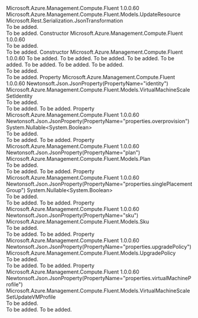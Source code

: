 <Type Name="VirtualMachineScaleSetUpdateInner" FullName="Microsoft.Azure.Management.Compute.Fluent.Models.VirtualMachineScaleSetUpdateInner">
  <TypeSignature Language="C#" Value="public class VirtualMachineScaleSetUpdateInner : Microsoft.Azure.Management.Compute.Fluent.Models.UpdateResource" />
  <TypeSignature Language="ILAsm" Value=".class public auto ansi beforefieldinit VirtualMachineScaleSetUpdateInner extends Microsoft.Azure.Management.Compute.Fluent.Models.UpdateResource" />
  <TypeSignature Language="DocId" Value="T:Microsoft.Azure.Management.Compute.Fluent.Models.VirtualMachineScaleSetUpdateInner" />
  <TypeSignature Language="VB.NET" Value="Public Class VirtualMachineScaleSetUpdateInner&#xA;Inherits UpdateResource" />
  <TypeSignature Language="F#" Value="type VirtualMachineScaleSetUpdateInner = class&#xA;    inherit UpdateResource" />
  <AssemblyInfo>
    <AssemblyName>Microsoft.Azure.Management.Compute.Fluent</AssemblyName>
    <AssemblyVersion>1.0.0.60</AssemblyVersion>
  </AssemblyInfo>
  <Base>
    <BaseTypeName>Microsoft.Azure.Management.Compute.Fluent.Models.UpdateResource</BaseTypeName>
  </Base>
  <Interfaces />
  <Attributes>
    <Attribute>
      <AttributeName>Microsoft.Rest.Serialization.JsonTransformation</AttributeName>
    </Attribute>
  </Attributes>
  <Docs>
    <summary>To be added.</summary>
    <remarks>To be added.</remarks>
  </Docs>
  <Members>
    <Member MemberName=".ctor">
      <MemberSignature Language="C#" Value="public VirtualMachineScaleSetUpdateInner ();" />
      <MemberSignature Language="ILAsm" Value=".method public hidebysig specialname rtspecialname instance void .ctor() cil managed" />
      <MemberSignature Language="DocId" Value="M:Microsoft.Azure.Management.Compute.Fluent.Models.VirtualMachineScaleSetUpdateInner.#ctor" />
      <MemberSignature Language="VB.NET" Value="Public Sub New ()" />
      <MemberType>Constructor</MemberType>
      <AssemblyInfo>
        <AssemblyName>Microsoft.Azure.Management.Compute.Fluent</AssemblyName>
        <AssemblyVersion>1.0.0.60</AssemblyVersion>
      </AssemblyInfo>
      <Parameters />
      <Docs>
        <summary>To be added.</summary>
        <remarks>To be added.</remarks>
      </Docs>
    </Member>
    <Member MemberName=".ctor">
      <MemberSignature Language="C#" Value="public VirtualMachineScaleSetUpdateInner (System.Collections.Generic.IDictionary&lt;string,string&gt; tags = null, Microsoft.Azure.Management.Compute.Fluent.Models.Sku sku = null, Microsoft.Azure.Management.Compute.Fluent.Models.Plan plan = null, Microsoft.Azure.Management.Compute.Fluent.Models.UpgradePolicy upgradePolicy = null, Microsoft.Azure.Management.Compute.Fluent.Models.VirtualMachineScaleSetUpdateVMProfile virtualMachineProfile = null, Nullable&lt;bool&gt; overprovision = null, Nullable&lt;bool&gt; singlePlacementGroup = null, Microsoft.Azure.Management.Compute.Fluent.Models.VirtualMachineScaleSetIdentity identity = null);" />
      <MemberSignature Language="ILAsm" Value=".method public hidebysig specialname rtspecialname instance void .ctor(class System.Collections.Generic.IDictionary`2&lt;string, string&gt; tags, class Microsoft.Azure.Management.Compute.Fluent.Models.Sku sku, class Microsoft.Azure.Management.Compute.Fluent.Models.Plan plan, class Microsoft.Azure.Management.Compute.Fluent.Models.UpgradePolicy upgradePolicy, class Microsoft.Azure.Management.Compute.Fluent.Models.VirtualMachineScaleSetUpdateVMProfile virtualMachineProfile, valuetype System.Nullable`1&lt;bool&gt; overprovision, valuetype System.Nullable`1&lt;bool&gt; singlePlacementGroup, class Microsoft.Azure.Management.Compute.Fluent.Models.VirtualMachineScaleSetIdentity identity) cil managed" />
      <MemberSignature Language="DocId" Value="M:Microsoft.Azure.Management.Compute.Fluent.Models.VirtualMachineScaleSetUpdateInner.#ctor(System.Collections.Generic.IDictionary{System.String,System.String},Microsoft.Azure.Management.Compute.Fluent.Models.Sku,Microsoft.Azure.Management.Compute.Fluent.Models.Plan,Microsoft.Azure.Management.Compute.Fluent.Models.UpgradePolicy,Microsoft.Azure.Management.Compute.Fluent.Models.VirtualMachineScaleSetUpdateVMProfile,System.Nullable{System.Boolean},System.Nullable{System.Boolean},Microsoft.Azure.Management.Compute.Fluent.Models.VirtualMachineScaleSetIdentity)" />
      <MemberSignature Language="F#" Value="new Microsoft.Azure.Management.Compute.Fluent.Models.VirtualMachineScaleSetUpdateInner : System.Collections.Generic.IDictionary&lt;string, string&gt; * Microsoft.Azure.Management.Compute.Fluent.Models.Sku * Microsoft.Azure.Management.Compute.Fluent.Models.Plan * Microsoft.Azure.Management.Compute.Fluent.Models.UpgradePolicy * Microsoft.Azure.Management.Compute.Fluent.Models.VirtualMachineScaleSetUpdateVMProfile * Nullable&lt;bool&gt; * Nullable&lt;bool&gt; * Microsoft.Azure.Management.Compute.Fluent.Models.VirtualMachineScaleSetIdentity -&gt; Microsoft.Azure.Management.Compute.Fluent.Models.VirtualMachineScaleSetUpdateInner" Usage="new Microsoft.Azure.Management.Compute.Fluent.Models.VirtualMachineScaleSetUpdateInner (tags, sku, plan, upgradePolicy, virtualMachineProfile, overprovision, singlePlacementGroup, identity)" />
      <MemberType>Constructor</MemberType>
      <AssemblyInfo>
        <AssemblyName>Microsoft.Azure.Management.Compute.Fluent</AssemblyName>
        <AssemblyVersion>1.0.0.60</AssemblyVersion>
      </AssemblyInfo>
      <Parameters>
        <Parameter Name="tags" Type="System.Collections.Generic.IDictionary&lt;System.String,System.String&gt;" />
        <Parameter Name="sku" Type="Microsoft.Azure.Management.Compute.Fluent.Models.Sku" />
        <Parameter Name="plan" Type="Microsoft.Azure.Management.Compute.Fluent.Models.Plan" />
        <Parameter Name="upgradePolicy" Type="Microsoft.Azure.Management.Compute.Fluent.Models.UpgradePolicy" />
        <Parameter Name="virtualMachineProfile" Type="Microsoft.Azure.Management.Compute.Fluent.Models.VirtualMachineScaleSetUpdateVMProfile" />
        <Parameter Name="overprovision" Type="System.Nullable&lt;System.Boolean&gt;" />
        <Parameter Name="singlePlacementGroup" Type="System.Nullable&lt;System.Boolean&gt;" />
        <Parameter Name="identity" Type="Microsoft.Azure.Management.Compute.Fluent.Models.VirtualMachineScaleSetIdentity" />
      </Parameters>
      <Docs>
        <param name="tags">To be added.</param>
        <param name="sku">To be added.</param>
        <param name="plan">To be added.</param>
        <param name="upgradePolicy">To be added.</param>
        <param name="virtualMachineProfile">To be added.</param>
        <param name="overprovision">To be added.</param>
        <param name="singlePlacementGroup">To be added.</param>
        <param name="identity">To be added.</param>
        <summary>To be added.</summary>
        <remarks>To be added.</remarks>
      </Docs>
    </Member>
    <Member MemberName="Identity">
      <MemberSignature Language="C#" Value="public Microsoft.Azure.Management.Compute.Fluent.Models.VirtualMachineScaleSetIdentity Identity { get; set; }" />
      <MemberSignature Language="ILAsm" Value=".property instance class Microsoft.Azure.Management.Compute.Fluent.Models.VirtualMachineScaleSetIdentity Identity" />
      <MemberSignature Language="DocId" Value="P:Microsoft.Azure.Management.Compute.Fluent.Models.VirtualMachineScaleSetUpdateInner.Identity" />
      <MemberSignature Language="VB.NET" Value="Public Property Identity As VirtualMachineScaleSetIdentity" />
      <MemberSignature Language="F#" Value="member this.Identity : Microsoft.Azure.Management.Compute.Fluent.Models.VirtualMachineScaleSetIdentity with get, set" Usage="Microsoft.Azure.Management.Compute.Fluent.Models.VirtualMachineScaleSetUpdateInner.Identity" />
      <MemberType>Property</MemberType>
      <AssemblyInfo>
        <AssemblyName>Microsoft.Azure.Management.Compute.Fluent</AssemblyName>
        <AssemblyVersion>1.0.0.60</AssemblyVersion>
      </AssemblyInfo>
      <Attributes>
        <Attribute>
          <AttributeName>Newtonsoft.Json.JsonProperty(PropertyName="identity")</AttributeName>
        </Attribute>
      </Attributes>
      <ReturnValue>
        <ReturnType>Microsoft.Azure.Management.Compute.Fluent.Models.VirtualMachineScaleSetIdentity</ReturnType>
      </ReturnValue>
      <Docs>
        <summary>To be added.</summary>
        <value>To be added.</value>
        <remarks>To be added.</remarks>
      </Docs>
    </Member>
    <Member MemberName="Overprovision">
      <MemberSignature Language="C#" Value="public Nullable&lt;bool&gt; Overprovision { get; set; }" />
      <MemberSignature Language="ILAsm" Value=".property instance valuetype System.Nullable`1&lt;bool&gt; Overprovision" />
      <MemberSignature Language="DocId" Value="P:Microsoft.Azure.Management.Compute.Fluent.Models.VirtualMachineScaleSetUpdateInner.Overprovision" />
      <MemberSignature Language="VB.NET" Value="Public Property Overprovision As Nullable(Of Boolean)" />
      <MemberSignature Language="F#" Value="member this.Overprovision : Nullable&lt;bool&gt; with get, set" Usage="Microsoft.Azure.Management.Compute.Fluent.Models.VirtualMachineScaleSetUpdateInner.Overprovision" />
      <MemberType>Property</MemberType>
      <AssemblyInfo>
        <AssemblyName>Microsoft.Azure.Management.Compute.Fluent</AssemblyName>
        <AssemblyVersion>1.0.0.60</AssemblyVersion>
      </AssemblyInfo>
      <Attributes>
        <Attribute>
          <AttributeName>Newtonsoft.Json.JsonProperty(PropertyName="properties.overprovision")</AttributeName>
        </Attribute>
      </Attributes>
      <ReturnValue>
        <ReturnType>System.Nullable&lt;System.Boolean&gt;</ReturnType>
      </ReturnValue>
      <Docs>
        <summary>To be added.</summary>
        <value>To be added.</value>
        <remarks>To be added.</remarks>
      </Docs>
    </Member>
    <Member MemberName="Plan">
      <MemberSignature Language="C#" Value="public Microsoft.Azure.Management.Compute.Fluent.Models.Plan Plan { get; set; }" />
      <MemberSignature Language="ILAsm" Value=".property instance class Microsoft.Azure.Management.Compute.Fluent.Models.Plan Plan" />
      <MemberSignature Language="DocId" Value="P:Microsoft.Azure.Management.Compute.Fluent.Models.VirtualMachineScaleSetUpdateInner.Plan" />
      <MemberSignature Language="VB.NET" Value="Public Property Plan As Plan" />
      <MemberSignature Language="F#" Value="member this.Plan : Microsoft.Azure.Management.Compute.Fluent.Models.Plan with get, set" Usage="Microsoft.Azure.Management.Compute.Fluent.Models.VirtualMachineScaleSetUpdateInner.Plan" />
      <MemberType>Property</MemberType>
      <AssemblyInfo>
        <AssemblyName>Microsoft.Azure.Management.Compute.Fluent</AssemblyName>
        <AssemblyVersion>1.0.0.60</AssemblyVersion>
      </AssemblyInfo>
      <Attributes>
        <Attribute>
          <AttributeName>Newtonsoft.Json.JsonProperty(PropertyName="plan")</AttributeName>
        </Attribute>
      </Attributes>
      <ReturnValue>
        <ReturnType>Microsoft.Azure.Management.Compute.Fluent.Models.Plan</ReturnType>
      </ReturnValue>
      <Docs>
        <summary>To be added.</summary>
        <value>To be added.</value>
        <remarks>To be added.</remarks>
      </Docs>
    </Member>
    <Member MemberName="SinglePlacementGroup">
      <MemberSignature Language="C#" Value="public Nullable&lt;bool&gt; SinglePlacementGroup { get; set; }" />
      <MemberSignature Language="ILAsm" Value=".property instance valuetype System.Nullable`1&lt;bool&gt; SinglePlacementGroup" />
      <MemberSignature Language="DocId" Value="P:Microsoft.Azure.Management.Compute.Fluent.Models.VirtualMachineScaleSetUpdateInner.SinglePlacementGroup" />
      <MemberSignature Language="VB.NET" Value="Public Property SinglePlacementGroup As Nullable(Of Boolean)" />
      <MemberSignature Language="F#" Value="member this.SinglePlacementGroup : Nullable&lt;bool&gt; with get, set" Usage="Microsoft.Azure.Management.Compute.Fluent.Models.VirtualMachineScaleSetUpdateInner.SinglePlacementGroup" />
      <MemberType>Property</MemberType>
      <AssemblyInfo>
        <AssemblyName>Microsoft.Azure.Management.Compute.Fluent</AssemblyName>
        <AssemblyVersion>1.0.0.60</AssemblyVersion>
      </AssemblyInfo>
      <Attributes>
        <Attribute>
          <AttributeName>Newtonsoft.Json.JsonProperty(PropertyName="properties.singlePlacementGroup")</AttributeName>
        </Attribute>
      </Attributes>
      <ReturnValue>
        <ReturnType>System.Nullable&lt;System.Boolean&gt;</ReturnType>
      </ReturnValue>
      <Docs>
        <summary>To be added.</summary>
        <value>To be added.</value>
        <remarks>To be added.</remarks>
      </Docs>
    </Member>
    <Member MemberName="Sku">
      <MemberSignature Language="C#" Value="public Microsoft.Azure.Management.Compute.Fluent.Models.Sku Sku { get; set; }" />
      <MemberSignature Language="ILAsm" Value=".property instance class Microsoft.Azure.Management.Compute.Fluent.Models.Sku Sku" />
      <MemberSignature Language="DocId" Value="P:Microsoft.Azure.Management.Compute.Fluent.Models.VirtualMachineScaleSetUpdateInner.Sku" />
      <MemberSignature Language="VB.NET" Value="Public Property Sku As Sku" />
      <MemberSignature Language="F#" Value="member this.Sku : Microsoft.Azure.Management.Compute.Fluent.Models.Sku with get, set" Usage="Microsoft.Azure.Management.Compute.Fluent.Models.VirtualMachineScaleSetUpdateInner.Sku" />
      <MemberType>Property</MemberType>
      <AssemblyInfo>
        <AssemblyName>Microsoft.Azure.Management.Compute.Fluent</AssemblyName>
        <AssemblyVersion>1.0.0.60</AssemblyVersion>
      </AssemblyInfo>
      <Attributes>
        <Attribute>
          <AttributeName>Newtonsoft.Json.JsonProperty(PropertyName="sku")</AttributeName>
        </Attribute>
      </Attributes>
      <ReturnValue>
        <ReturnType>Microsoft.Azure.Management.Compute.Fluent.Models.Sku</ReturnType>
      </ReturnValue>
      <Docs>
        <summary>To be added.</summary>
        <value>To be added.</value>
        <remarks>To be added.</remarks>
      </Docs>
    </Member>
    <Member MemberName="UpgradePolicy">
      <MemberSignature Language="C#" Value="public Microsoft.Azure.Management.Compute.Fluent.Models.UpgradePolicy UpgradePolicy { get; set; }" />
      <MemberSignature Language="ILAsm" Value=".property instance class Microsoft.Azure.Management.Compute.Fluent.Models.UpgradePolicy UpgradePolicy" />
      <MemberSignature Language="DocId" Value="P:Microsoft.Azure.Management.Compute.Fluent.Models.VirtualMachineScaleSetUpdateInner.UpgradePolicy" />
      <MemberSignature Language="VB.NET" Value="Public Property UpgradePolicy As UpgradePolicy" />
      <MemberSignature Language="F#" Value="member this.UpgradePolicy : Microsoft.Azure.Management.Compute.Fluent.Models.UpgradePolicy with get, set" Usage="Microsoft.Azure.Management.Compute.Fluent.Models.VirtualMachineScaleSetUpdateInner.UpgradePolicy" />
      <MemberType>Property</MemberType>
      <AssemblyInfo>
        <AssemblyName>Microsoft.Azure.Management.Compute.Fluent</AssemblyName>
        <AssemblyVersion>1.0.0.60</AssemblyVersion>
      </AssemblyInfo>
      <Attributes>
        <Attribute>
          <AttributeName>Newtonsoft.Json.JsonProperty(PropertyName="properties.upgradePolicy")</AttributeName>
        </Attribute>
      </Attributes>
      <ReturnValue>
        <ReturnType>Microsoft.Azure.Management.Compute.Fluent.Models.UpgradePolicy</ReturnType>
      </ReturnValue>
      <Docs>
        <summary>To be added.</summary>
        <value>To be added.</value>
        <remarks>To be added.</remarks>
      </Docs>
    </Member>
    <Member MemberName="VirtualMachineProfile">
      <MemberSignature Language="C#" Value="public Microsoft.Azure.Management.Compute.Fluent.Models.VirtualMachineScaleSetUpdateVMProfile VirtualMachineProfile { get; set; }" />
      <MemberSignature Language="ILAsm" Value=".property instance class Microsoft.Azure.Management.Compute.Fluent.Models.VirtualMachineScaleSetUpdateVMProfile VirtualMachineProfile" />
      <MemberSignature Language="DocId" Value="P:Microsoft.Azure.Management.Compute.Fluent.Models.VirtualMachineScaleSetUpdateInner.VirtualMachineProfile" />
      <MemberSignature Language="VB.NET" Value="Public Property VirtualMachineProfile As VirtualMachineScaleSetUpdateVMProfile" />
      <MemberSignature Language="F#" Value="member this.VirtualMachineProfile : Microsoft.Azure.Management.Compute.Fluent.Models.VirtualMachineScaleSetUpdateVMProfile with get, set" Usage="Microsoft.Azure.Management.Compute.Fluent.Models.VirtualMachineScaleSetUpdateInner.VirtualMachineProfile" />
      <MemberType>Property</MemberType>
      <AssemblyInfo>
        <AssemblyName>Microsoft.Azure.Management.Compute.Fluent</AssemblyName>
        <AssemblyVersion>1.0.0.60</AssemblyVersion>
      </AssemblyInfo>
      <Attributes>
        <Attribute>
          <AttributeName>Newtonsoft.Json.JsonProperty(PropertyName="properties.virtualMachineProfile")</AttributeName>
        </Attribute>
      </Attributes>
      <ReturnValue>
        <ReturnType>Microsoft.Azure.Management.Compute.Fluent.Models.VirtualMachineScaleSetUpdateVMProfile</ReturnType>
      </ReturnValue>
      <Docs>
        <summary>To be added.</summary>
        <value>To be added.</value>
        <remarks>To be added.</remarks>
      </Docs>
    </Member>
  </Members>
</Type>